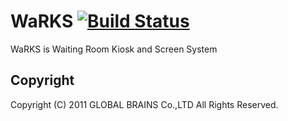 # WaRKS [![Build Status](https://secure.travis-ci.org/gbcwebsol/WaRKS.png)](http://travis-ci.org/gbcwebsol/WaRKS)

WaRKS is Waiting Room Kiosk and Screen System

## Copyright

Copyright (C) 2011 GLOBAL BRAINS Co.,LTD All Rights Reserved.
